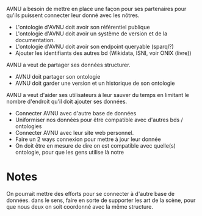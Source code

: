 

AVNU a besoin de mettre en place une façon pour ses partenaires pour qu'ils puissent connecter leur donné avec les nôtres.
- L'ontologie d'AVNU doit avoir son référentiel publique
- L'ontologie d'AVNU doit avoir un système de version et de la documentation.
- L'ontologie d'AVNU doit avoir son endpoint queryable (sparql?)
- Ajouter les identifiants des autres bd (Wikidata, ISNI, voir ONIX (livre))

AVNU a veut de partager ses données structurer.
- AVNU doit partager son ontologie
- AVNU doit garder une version et un historique de son ontologie

AVNU a veut d'aider ses utilisateurs à leur sauver du temps en limitant le nombre d'endroit qu'il doit ajouter ses données.
- Connecter AVNU avec d'autre base de données
- Uniformiser nos données pour être compatible avec d'autres bds / ontologies
- Connecter AVNU avec leur site web personnel.
- Faire un 2 ways connexion pour mettre à jour leur donnée
- On doit être en mesure de dire on est compatible avec quelle(s) ontologie, pour que les gens utilise là notre


# Notes

On pourrait mettre des efforts pour se connecter à d'autre base de données. dans le sens, faire en sorte de supporter les art de la scène, pour que nous deux on soit coordonné avec la même structure.



